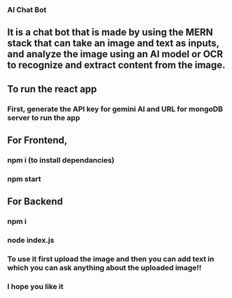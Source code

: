 ### AI Chat Bot 
## It is a chat bot that is made by using the MERN stack that can take an image and text as inputs, and analyze the image using an AI model or OCR to recognize and extract content from the image.

## To run the react app
### First, generate the API key for gemini AI and URL for mongoDB server to run the app

## For Frontend,
### npm i (to install dependancies)
### npm start
## For Backend
### npm i 
### node index.js

### To use it first upload the image and then you can add text in which you can ask anything about the uploaded image!!

### I hope you like it

